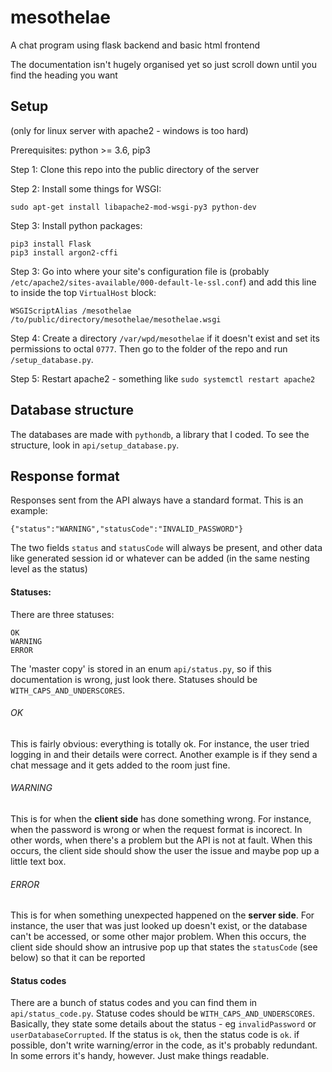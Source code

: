 # mesothelae

A chat program using flask backend and basic html frontend

The documentation isn't hugely organised yet so just scroll down until you find the heading you want

## Setup
(only for linux server with apache2 - windows is too hard)

Prerequisites: python >= 3.6, pip3

Step 1: Clone this repo into the public directory of the server

Step 2: Install some things for WSGI:
```
sudo apt-get install libapache2-mod-wsgi-py3 python-dev
```

Step 3: Install python packages:
```
pip3 install Flask
pip3 install argon2-cffi
```

Step 3: Go into where your site's configuration file is (probably `/etc/apache2/sites-available/000-default-le-ssl.conf`) and add this line to inside the top `VirtualHost` block:
```
WSGIScriptAlias /mesothelae /to/public/directory/mesothelae/mesothelae.wsgi
```

Step 4: Create a directory `/var/wpd/mesothelae` if it doesn't exist and set its permissions to octal `0777`. Then go to the folder of the repo and run `/setup_database.py`.

Step 5: Restart apache2 - something like `sudo systemctl restart apache2`

## Database structure

The databases are made with `pythondb`, a library that I coded. To see the structure, look in `api/setup_database.py`.

## Response format

Responses sent from the API always have a standard format. This is an example:
```
{"status":"WARNING","statusCode":"INVALID_PASSWORD"}
```

The two fields `status` and `statusCode` will always be present, and other data like generated session id or whatever can be added (in the same nesting level as the status)

#### Statuses:

There are three statuses:
```
OK
WARNING
ERROR
```
The 'master copy' is stored in an enum `api/status.py`, so if this documentation is wrong, just look there. Statuses should be `WITH_CAPS_AND_UNDERSCORES`.

###### OK
This is fairly obvious: everything is totally ok. For instance, the user tried logging in and their details were correct. Another example is if they send a chat message and it gets added to the room just fine.

###### WARNING
This is for when the **client side** has done something wrong. For instance, when the password is wrong or when the request format is incorect. In other words, when there's a problem but the API is not at fault. When this occurs, the client side should show the user the issue and maybe pop up a little text box.

###### ERROR
This is for when something unexpected happened on the **server side**. For instance, the user that was just looked up doesn't exist, or the database can't be accessed, or some other major problem. When this occurs, the client side should show an intrusive pop up that states the `statusCode` (see below) so that it can be reported

#### Status codes

There are a bunch of status codes and you can find them in `api/status_code.py`. Statuse codes should be `WITH_CAPS_AND_UNDERSCORES`. Basically, they state some details about the status - eg `invalidPassword` or `userDatabaseCorrupted`. If the status is `ok`, then the status code is `ok`. if possible, don't write warning/error in the code, as it's probably redundant. In some errors it's handy, however. Just make things readable.